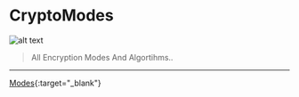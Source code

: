 # CryptoModes

![alt text](https://www.spaceflightnowplus.com/wp-content/uploads/2017/11/cryptography-and-network-security-3-638.jpg "Crypto")

> All Encryption Modes And Algortihms..

***

[Modes](https://en.wikipedia.org/wiki/Block_cipher_mode_of_operation){:target="_blank"}
